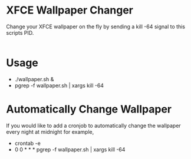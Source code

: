# XFCE Wallpaper Changer
Change your XFCE wallpaper on the fly by sending a kill -64 signal to this scripts PID.<br><br>


# Usage
* ./wallpaper.sh &<br>
* pgrep -f wallpaper.sh | xargs kill -64

# Automatically Change Wallpaper
If you would like to add a cronjob to automatically change the wallpaper every night at midnight for example,
* crontab -e
* 0 0 * * * pgrep -f wallpaper.sh | xargs kill -64
